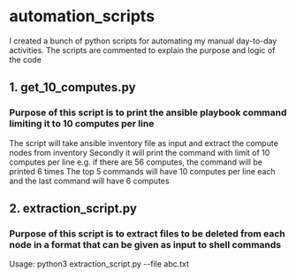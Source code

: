 # automation_scripts
I created a bunch of python scripts for automating my manual day-to-day activities. The scripts are commented to explain the purpose and logic of the code

## 1. get_10_computes.py

### Purpose of this script is to print the ansible playbook command limiting it to 10 computes per line
The script will take ansible inventory file as input and extract the compute nodes from inventory
Secondly it will print the command with limit of 10 computes per line
e.g. if there are 56 computes, the command will be printed 6 times
The top 5 commands will have 10 computes per line each and the last command will have 6 computes

## 2. extraction_script.py

### Purpose of this script is to extract files to be deleted from each node in a format that can be given as input to shell commands

Usage: python3 extraction_script.py --file abc.txt
